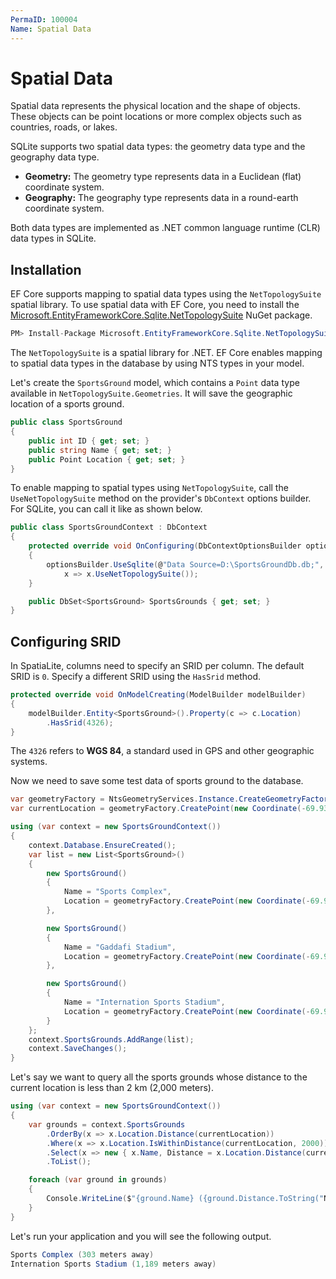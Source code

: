 ```yaml
---
PermaID: 100004
Name: Spatial Data
---
```


# Spatial Data

Spatial data represents the physical location and the shape of objects. These objects can be point locations or more complex objects such as countries, roads, or lakes.

SQLite supports two spatial data types: the geometry data type and the geography data type.

 - **Geometry:** The geometry type represents data in a Euclidean (flat) coordinate system.
 - **Geography:** The geography type represents data in a round-earth coordinate system.

Both data types are implemented as .NET common language runtime (CLR) data types in SQLite. 

## Installation 

EF Core supports mapping to spatial data types using the `NetTopologySuite` spatial library. To use spatial data with EF Core, you need to install the [Microsoft.EntityFrameworkCore.Sqlite.NetTopologySuite](https://www.nuget.org/packages/Microsoft.EntityFrameworkCore.Sqlite.NetTopologySuite) NuGet package.

```csharp
PM> Install-Package Microsoft.EntityFrameworkCore.Sqlite.NetTopologySuite
```

The `NetTopologySuite` is a spatial library for .NET. EF Core enables mapping to spatial data types in the database by using NTS types in your model.

Let's create the `SportsGround` model, which contains a `Point` data type available in `NetTopologySuite.Geometries`. It will save the geographic location of a sports ground.

```csharp
public class SportsGround
{
    public int ID { get; set; }
    public string Name { get; set; }
    public Point Location { get; set; }
}
```

To enable mapping to spatial types using `NetTopologySuite`, call the `UseNetTopologySuite` method on the provider's `DbContext` options builder. For SQLite, you can call it like as shown below.

```csharp
public class SportsGroundContext : DbContext
{
    protected override void OnConfiguring(DbContextOptionsBuilder optionsBuilder)
    {
        optionsBuilder.UseSqlite(@"Data Source=D:\SportsGroundDb.db;",
            x => x.UseNetTopologySuite());
    }

    public DbSet<SportsGround> SportsGrounds { get; set; }
}
```

## Configuring SRID

In SpatiaLite, columns need to specify an SRID per column. The default SRID is `0`. Specify a different SRID using the `HasSrid` method.

```csharp
protected override void OnModelCreating(ModelBuilder modelBuilder)
{
    modelBuilder.Entity<SportsGround>().Property(c => c.Location)
        .HasSrid(4326);
}
```

The `4326` refers to **WGS 84**, a standard used in GPS and other geographic systems.

Now we need to save some test data of sports ground to the database.

```csharp
var geometryFactory = NtsGeometryServices.Instance.CreateGeometryFactory(srid: 4326);
var currentLocation = geometryFactory.CreatePoint(new Coordinate(-69.938951, 18.481188));

using (var context = new SportsGroundContext())
{
    context.Database.EnsureCreated();
    var list = new List<SportsGround>()
    {
        new SportsGround()
        {
            Name = "Sports Complex",
            Location = geometryFactory.CreatePoint(new Coordinate(-69.9388777, 18.4839233)),
        },

        new SportsGround()
        {
            Name = "Gaddafi Stadium",
            Location = geometryFactory.CreatePoint(new Coordinate(-69.9118804, 18.4826214)),
        },

        new SportsGround()
        {
            Name = "Internation Sports Stadium",
            Location = geometryFactory.CreatePoint(new Coordinate(-69.9334673, 18.4718075)),
        }
    };
    context.SportsGrounds.AddRange(list);
    context.SaveChanges();
}
```

Let's say we want to query all the sports grounds whose distance to the current location is less than 2 km (2,000 meters).


```csharp
using (var context = new SportsGroundContext())
{
    var grounds = context.SportsGrounds
        .OrderBy(x => x.Location.Distance(currentLocation))
        .Where(x => x.Location.IsWithinDistance(currentLocation, 2000))
        .Select(x => new { x.Name, Distance = x.Location.Distance(currentLocation) })
        .ToList();

    foreach (var ground in grounds)
    {
        Console.WriteLine($"{ground.Name} ({ground.Distance.ToString("N0")} meters away)");
    }
}
```

Let's run your application and you will see the following output.

```csharp
Sports Complex (303 meters away)
Internation Sports Stadium (1,189 meters away)
```
